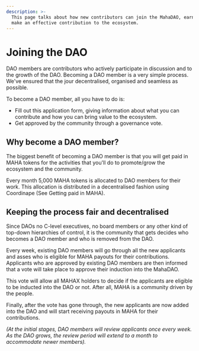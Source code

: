 ```yaml
---
description: >-
  This page talks about how new contributors can join the MahaDAO, earn MAHA and
  make an effective contribution to the ecosystem.
---
```


# Joining the DAO

DAO members are contributors who actively participate in discussion and to the growth of the DAO. Becoming a DAO member is a very simple process. We've ensured that the jour decentralised, organised and seamless as possible.

To become a DAO member, all you have to do is:

* Fill out this application form, giving information about what you can contribute and how you can bring value to the ecosystem.
* Get approved by the community through a governance vote.

## Why become a DAO member?

The biggest benefit of becoming a DAO member is that you will get paid in MAHA tokens for the activities that you'll do to promote/grow the ecosystem and the community.

Every month 5,000 MAHA tokens is allocated to DAO members for their work. This allocation is distributed in a decentralised fashion using Coordinape \(See Getting paid in MAHA\).

## Keeping the process fair and decentralised

Since DAOs no C-level executives, no board members or any other kind of top-down hierarchies of control, it is the community that gets decides who becomes a DAO member and who is removed from the DAO.

Every week, existing DAO members will go through all the new applicants and asses who is eligible for MAHA payouts for their contributions. Applicants who are approved by existing DAO members are then informed that a vote will take place to approve their induction into the MahaDAO.

This vote will allow all MAHAX holders to decide if the applicants are eligible to be inducted into the DAO or not. After all, MAHA is a community driven by the people. 

Finally, after the vote has gone through, the new applicants are now added into the DAO and will start receiving payouts in MAHA for their contributions.

_\(At the initial stages, DAO members will review applicants once every week. As the DAO grows, the review period will extend to a month to accommodate newer members\)._

